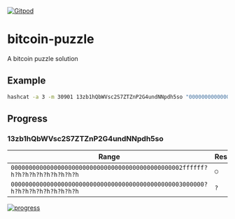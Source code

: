 [![Gitpod](https://img.shields.io/badge/Gitpod-ready--to--code-blue?logo=gitpod)](https://gitpod.io/#https://github.com/konard/bitcoin-puzzle)

# bitcoin-puzzle
A bitcoin puzzle solution

## Example

```bash
hashcat -a 3 -m 30901 13zb1hQbWVsc2S7ZTZnP2G4undNNpdh5so "000000000000000000000000000000000000000000000003000000?h?h?h?h?h?h?h?h?h?h" --markov-disable -d 2
```

## Progress

### 13zb1hQbWVsc2S7ZTZnP2G4undNNpdh5so

| Range                                                                        | Result |
| ---------------------------------------------------------------------------- | ------ |
| `000000000000000000000000000000000000000000000002ffffff?h?h?h?h?h?h?h?h?h?h` | `○`    |
| `000000000000000000000000000000000000000000000003000000?h?h?h?h?h?h?h?h?h?h` | `?`    |

[![progress]([https://raw.githubusercontent.com/LinksPlatform/Documentation/master/doc/Intro/intro-animation-500.gif](https://github.com/Konard/bitcoin-puzzle/raw/main/progress-draw/progress.png) "progress")]([https://github.com/Konard/LinksPlatform/wiki/How-it-all-began](https://github.com/Konard/bitcoin-puzzle/raw/main/progress-draw/progress.png)https://github.com/Konard/bitcoin-puzzle/raw/main/progress-draw/progress.png)
